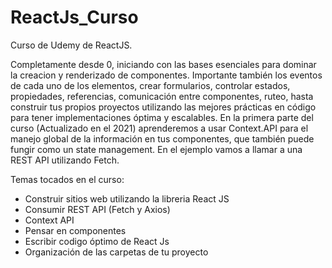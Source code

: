 # ReactJs_Curso
Curso de Udemy de ReactJS.

Completamente desde 0, iniciando con las bases esenciales para dominar la creacion y renderizado de componentes. Importante también los eventos de cada uno de los elementos, crear formularios, controlar estados, propiedades, referencias, comunicación entre componentes, ruteo, hasta construir tus propios proyectos utilizando las mejores prácticas en código para tener implementaciones óptima y escalables. En la primera parte del curso (Actualizado en el 2021) aprenderemos a usar Context.API para el manejo global de la información en tus componentes, que también puede fungir como un state management. En el ejemplo vamos a llamar a una REST API utilizando Fetch.

Temas tocados en el curso:
- Construir sitios web utilizando la libreria React JS
- Consumir REST API (Fetch y Axios)
- Context API
- Pensar en componentes
- Escribir codigo óptimo de React Js
- Organización de las carpetas de tu proyecto
